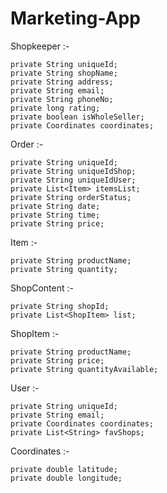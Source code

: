 # Marketing-App

Shopkeeper :-

    private String uniqueId;
    private String shopName;
    private String address;
    private String email;
    private String phoneNo;
    private long rating;
    private boolean isWholeSeller;
    private Coordinates coordinates;
    
Order :-

    private String uniqueId;
    private String uniqueIdShop;
    private String uniqueIdUser;
    private List<Item> itemsList;
    private String orderStatus;
    private String date;
    private String time;
    private String price;
    
Item :-

    private String productName;
    private String quantity;
    
ShopContent :-

    private String shopId;
    private List<ShopItem> list;
    
ShopItem :-

    private String productName;
    private String price;
    private String quantityAvailable;
    
User :-

    private String uniqueId;
    private String email;
    private Coordinates coordinates;
    private List<String> favShops;
    
Coordinates :-

    private double latitude;
    private double longitude;
